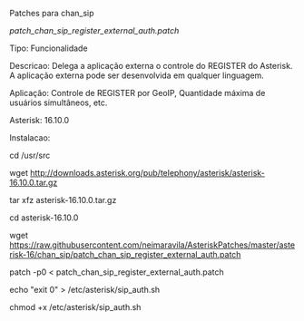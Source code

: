 Patches para chan_sip

*patch_chan_sip_register_external_auth.patch*

Tipo: Funcionalidade

Descricao: Delega a aplicação externa o controle do REGISTER do Asterisk.
A aplicação externa pode ser desenvolvida em qualquer linguagem.

Aplicação: Controle de REGISTER por GeoIP, Quantidade máxima de usuários simultâneos, etc.

Asterisk: 16.10.0

Instalacao:

cd /usr/src

wget http://downloads.asterisk.org/pub/telephony/asterisk/asterisk-16.10.0.tar.gz

tar xfz asterisk-16.10.0.tar.gz

cd asterisk-16.10.0

wget https://raw.githubusercontent.com/neimaravila/AsteriskPatches/master/asterisk-16/chan_sip/patch_chan_sip_register_external_auth.patch

patch -p0 < patch_chan_sip_register_external_auth.patch

echo "exit 0" > /etc/asterisk/sip_auth.sh

chmod +x /etc/asterisk/sip_auth.sh

